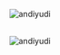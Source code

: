 <p><img align="left" src="https://github-readme-stats.vercel.app/api/top-langs?username=andiyudi&show_icons=true&locale=en&layout=compact" alt="andiyudi" /></p>
<br>
<br>
<p><img align="center" src="https://github-readme-stats.vercel.app/api?username=andiyudi&show_icons=true&locale=en" alt="andiyudi" /></p>
